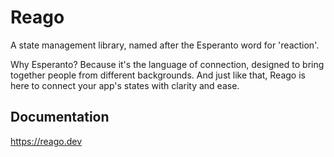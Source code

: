 # Reago

A state management library, named after the Esperanto word for 'reaction'.

Why Esperanto? Because it's the language of connection, designed to bring together people
from different backgrounds. And just like that, Reago is here to connect your app's states
with clarity and ease.


## Documentation

https://reago.dev
